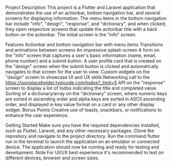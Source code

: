 Project Description
This project is a Flutter and Laravel application that demonstrates the use of an actionbar, bottom navigation bar, and several screens for displaying information. The menu items in the bottom navigation bar include "info", "design", "response", and "dictionary", and when clicked, they open respective screens that update the actionbar title with a back button on the actionbar. The initial screen is the "info" screen.

Features
Actionbar and bottom navigation bar with menu items
Transitions and animations between screens
An impressive splash screen
A form on the "info" screen that captures a user's basic information (name, email, phone number) and a submit button.
A user profile card that is created on the "design" screen when the submit button is clicked and automatically navigates to that screen for the user to view.
Custom widgets on the "design" screen to showcase UI and UX skills
Networking call to the https://jsonplaceholder.typicode.com/todos?_limit=5 API on the "response" screen to display a list of todos indicating the title and completed value.
Sorting of a dictionary/array on the "dictionary" screen, where numeric keys are sorted in ascending order and alpha keys are sorted in ASCII ascending order, and displayed in key:value format on a card or any other display widget.
Bonus Points
Creative use of toasts, snackbars, or notifications to enhance the user experience.

Getting Started
Make sure you have the required dependencies installed, such as Flutter, Laravel, and any other necessary packages.
Clone the repository and navigate to the project directory.
Run the command flutter run in the terminal to launch the application on an emulator or connected device.
The application should now be running and ready for testing and development.
Note
For UI/UX best experience it's recommended to test on different devices, browser and screen sizes.
